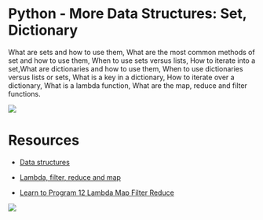 # Python - More Data Structures: Set, Dictionary

What are sets and how to use them, What are the most common methods of set and how to use them, When to use sets versus lists, How to iterate into a set,What are dictionaries and how to use them, When to use dictionaries versus lists or sets, What is a key in a dictionary, How to iterate over a dictionary, What is a lambda function, What are the map, reduce and filter functions.

![](https://encrypted-tbn0.gstatic.com/images?q=tbn:ANd9GcRRKwOuoKPwX3VxWCCjMAjdq3PaMyFW-Cw4WA&usqp=CAU)

# Resources

* [Data structures](https://intranet.alxswe.com/rltoken/v9eyFryhkYmxDI13iTx2VA)

* [Lambda, filter, reduce and map](https://intranet.alxswe.com/rltoken/53f4kKVT0-jyzrJstOSJWg)

* [Learn to Program 12 Lambda Map Filter Reduce](https://intranet.alxswe.com/rltoken/v9eyFryhkYmxDI13iTx2VA)

![](https://files.realpython.com/media/Python-Tricks-Chapter-on-Data-Structures_Watermarked.b5d9d86333c3.jpg)

